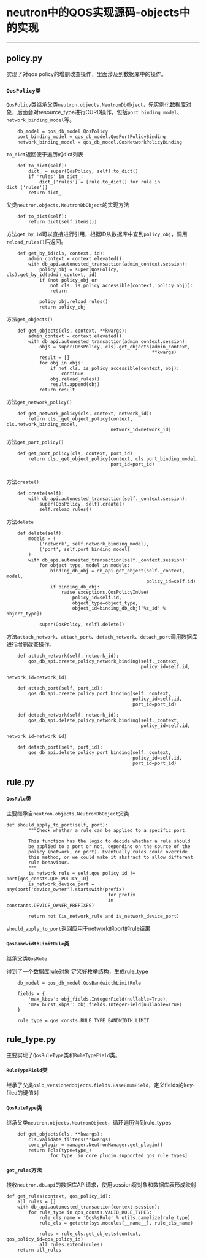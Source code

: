 # neutron中的QOS实现源码-**objects中的实现**

--------------------------------------------------

## **policy.py**

实现了对qos policy的增删改查操作，里面涉及到数据库中的操作。

### `QosPolicy类`


`QosPolicy`类继承父类`neutron.objects.NeutronDbObject`，先实例化数据库对象，后面会对resource_type进行CURD操作，包括`port_binding_model`、`network_binding_model`等。


```
    db_model = qos_db_model.QosPolicy
    port_binding_model = qos_db_model.QosPortPolicyBinding
    network_binding_model = qos_db_model.QosNetworkPolicyBinding

```


`to_dict`返回便于遍历的dict列表

```
    def to_dict(self):
        dict_ = super(QosPolicy, self).to_dict()
        if 'rules' in dict_:
            dict_['rules'] = [rule.to_dict() for rule in dict_['rules']]
        return dict_

```

父类`neutron.objects.NeutronDbObject`的实现方法

```
    def to_dict(self):
        return dict(self.items())

```





方法`get_by_id`可以直接进行引用，根据ID从数据库中查到`policy_obj`，调用`reload_rules()`后返回。

```
    def get_by_id(cls, context, id):
        admin_context = context.elevated()
        with db_api.autonested_transaction(admin_context.session):
            policy_obj = super(QosPolicy, cls).get_by_id(admin_context, id)
            if (not policy_obj or
                not cls._is_policy_accessible(context, policy_obj)):
                return

            policy_obj.reload_rules()
            return policy_obj
```


方法`get_objects()`

```
    def get_objects(cls, context, **kwargs):
        admin_context = context.elevated()
        with db_api.autonested_transaction(admin_context.session):
            objs = super(QosPolicy, cls).get_objects(admin_context,
                                                     **kwargs)
            result = []
            for obj in objs:
                if not cls._is_policy_accessible(context, obj):
                    continue
                obj.reload_rules()
                result.append(obj)
            return result

```



方法`get_network_policy()`

```
    def get_network_policy(cls, context, network_id):
        return cls._get_object_policy(context, cls.network_binding_model,
                                      network_id=network_id)
```


方法`get_port_policy()`

```
    def get_port_policy(cls, context, port_id):
        return cls._get_object_policy(context, cls.port_binding_model,
                                      port_id=port_id)


```


方法`create()`

```
    def create(self):
        with db_api.autonested_transaction(self._context.session):
            super(QosPolicy, self).create()
            self.reload_rules()

```


方法`delete`

```
    def delete(self):
        models = (
            ('network', self.network_binding_model),
            ('port', self.port_binding_model)
        )
        with db_api.autonested_transaction(self._context.session):
            for object_type, model in models:
                binding_db_obj = db_api.get_object(self._context, model,
                                                   policy_id=self.id)
                if binding_db_obj:
                    raise exceptions.QosPolicyInUse(
                        policy_id=self.id,
                        object_type=object_type,
                        object_id=binding_db_obj['%s_id' % object_type])

            super(QosPolicy, self).delete()

```



方法`attach_network`、`attach_port`、`detach_network`、`detach_port`调用数据库进行增删改查操作。

```
    def attach_network(self, network_id):
        qos_db_api.create_policy_network_binding(self._context,
                                                 policy_id=self.id,
                                                 network_id=network_id)

    def attach_port(self, port_id):
        qos_db_api.create_policy_port_binding(self._context,
                                              policy_id=self.id,
                                              port_id=port_id)

    def detach_network(self, network_id):
        qos_db_api.delete_policy_network_binding(self._context,
                                                 policy_id=self.id,
                                                 network_id=network_id)

    def detach_port(self, port_id):
        qos_db_api.delete_policy_port_binding(self._context,
                                              policy_id=self.id,
                                              port_id=port_id)

```





## **rule.py**


#### `QosRule`类

主要继承自`neutron.objects.NeutronDbObject`父类

```
def should_apply_to_port(self, port):
        """Check whether a rule can be applied to a specific port.

        This function has the logic to decide whether a rule should
        be applied to a port or not, depending on the source of the
        policy (network, or port). Eventually rules could override
        this method, or we could make it abstract to allow different
        rule behaviour.
        """
        is_network_rule = self.qos_policy_id != port[qos_consts.QOS_POLICY_ID]
        is_network_device_port = any(port['device_owner'].startswith(prefix)
                                     for prefix
                                     in constants.DEVICE_OWNER_PREFIXES)

        return not (is_network_rule and is_network_device_port)

```
`should_apply_to_port`返回应用于network的port的rule结果

#### `QosBandwidthLimitRule`类

继承父类`QosRule`

得到了一个数据库rule对象
定义好枚举结构，生成rule_type

```
    db_model = qos_db_model.QosBandwidthLimitRule

    fields = {
        'max_kbps': obj_fields.IntegerField(nullable=True),
        'max_burst_kbps': obj_fields.IntegerField(nullable=True)
    }

    rule_type = qos_consts.RULE_TYPE_BANDWIDTH_LIMIT

```


## **rule_type.py**


主要实现了`QosRuleType`类和`RuleTypeField`类。


#### `RuleTypeField`类

继承了父类`oslo_versionedobjects.fields.BaseEnumField`，定义fields的key-filed的键值对

#### `QosRuleType`类 

继承父类`neutron.objects.NeutronObject`，循环遍历得到rule_types

```
    def get_objects(cls, **kwargs):
        cls.validate_filters(**kwargs)
        core_plugin = manager.NeutronManager.get_plugin()
        return [cls(type=type_)
                for type_ in core_plugin.supported_qos_rule_types]

```

#### `get_rules`方法

接收`neutron.db.api`的数据库API请求，使用session将对象和数据库表形成映射

```
def get_rules(context, qos_policy_id):
    all_rules = []
    with db_api.autonested_transaction(context.session):
        for rule_type in qos_consts.VALID_RULE_TYPES:
            rule_cls_name = 'Qos%sRule' % utils.camelize(rule_type)
            rule_cls = getattr(sys.modules[__name__], rule_cls_name)

            rules = rule_cls.get_objects(context, qos_policy_id=qos_policy_id)
            all_rules.extend(rules)
    return all_rules

```



